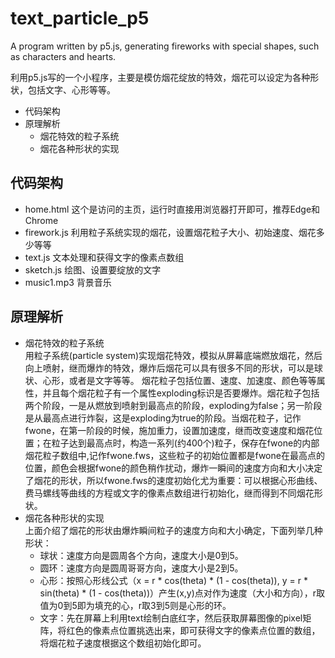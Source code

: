 # text_particle_p5
A program written by p5.js, generating fireworks with special shapes, such as characters and hearts.

利用p5.js写的一个小程序，主要是模仿烟花绽放的特效，烟花可以设定为各种形状，包括文字、心形等等。

* 代码架构
* 原理解析
  * 烟花特效的粒子系统
  * 烟花各种形状的实现
  
## 代码架构
 * home.html 这个是访问的主页，运行时直接用浏览器打开即可，推荐Edge和Chrome
 * firework.js 利用粒子系统实现的烟花，设置烟花粒子大小、初始速度、烟花多少等等
 * text.js 文本处理和获得文字的像素点数组
 * sketch.js 绘图、设置要绽放的文字
 * music1.mp3 背景音乐

## 原理解析
 * 烟花特效的粒子系统 <br>
 用粒子系统(particle system)实现烟花特效，模拟从屏幕底端燃放烟花，然后向上喷射，继而爆炸的特效，爆炸后烟花可以具有很多不同的形状，可以是球状、心形，或者是文字等等。
 烟花粒子包括位置、速度、加速度、颜色等等属性，并且每个烟花粒子有一个属性exploding标识是否要爆炸。烟花粒子包括两个阶段，一是从燃放到喷射到最高点的阶段，exploding为false；另一阶段是从最高点进行炸裂，这是exploding为true的阶段。当烟花粒子，记作fwone，在第一阶段的时候，施加重力，设置加速度，继而改变速度和烟花位置；在粒子达到最高点时，构造一系列(约400个)粒子，保存在fwone的内部烟花粒子数组中,记作fwone.fws，这些粒子的初始位置都是fwone在最高点的位置，颜色会根据fwone的颜色稍作扰动，爆炸一瞬间的速度方向和大小决定了烟花的形状，所以fwone.fws的速度初始化尤为重要：可以根据心形曲线、费马螺线等曲线的方程或文字的像素点数组进行初始化，继而得到不同烟花形状。
 * 烟花各种形状的实现 <br>
 上面介绍了烟花的形状由爆炸瞬间粒子的速度方向和大小确定，下面列举几种形状：<br>
   * 球状：速度方向是圆周各个方向，速度大小是0到5。<br>
   * 圆环：速度方向是圆周哥哥方向，速度大小是2到5。<br>
   * 心形：按照心形线公式（x = r * cos(theta) * (1 - cos(theta)), y = r * sin(theta) * (1 - cos(theta))）产生(x,y)点对作为速度（大小和方向），r取值为0到5即为填充的心，r取3到5则是心形的环。<br>
   * 文字：先在屏幕上利用text绘制白底红字，然后获取屏幕图像的pixel矩阵，将红色的像素点位置挑选出来，即可获得文字的像素点位置的数组，将烟花粒子速度根据这个数组初始化即可。<br>
